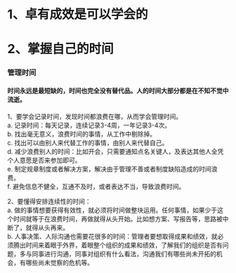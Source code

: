 # 1、卓有成效是可以学会的


# 2、掌握自己的时间
### 管理时间
#### 时间永远是最短缺的，时间也完全没有替代品。人的时间大部分都是在不知不觉中流逝。 

1、要学会记录时间，发现时间都浪费在哪，从而学会管理时间。  
   a. 记录时间：每天记录，连续记录3-4周，一年记录3-4次。  
   b. 找出毫无意义，浪费时间的事情，从工作中剔除掉。  
   c. 找出可以由别人来代替工作的事情，由别人来代替自己。  
   d. 减少浪费别人的时间：比如开会，只需要通知点名关键人，及表达其他人全凭个人意愿是否来参加即可。  
   e. 制定规章制度或者解决方案，解决由于管理不善或者制度缺陷造成的时间浪费。  
   f. 避免信息不健全，互通不及时，或者表达不当，导致浪费时间。  

2、要懂得安排连续性的时间：  
   a. 做的事情想要获得有效性，就必须将时间做整块运用。任何事情，如果少于这个时间就等于在浪费时间，再做就得从头开始。比如想方案、写报告等，思路被中断了，就得从头再来。  
   b. 人事决策、人际沟通也需要花很多的时间：管理者要想取得成果和绩效，就必须腾出时间来着眼于外界，着眼整个组织的成果和绩效，了解我们的组织是否有问题，多与同事进行沟通，同事对组织有什么看法，沟通我们有哪些尚未开拓的机会，有哪些尚未觉察的危机等。
